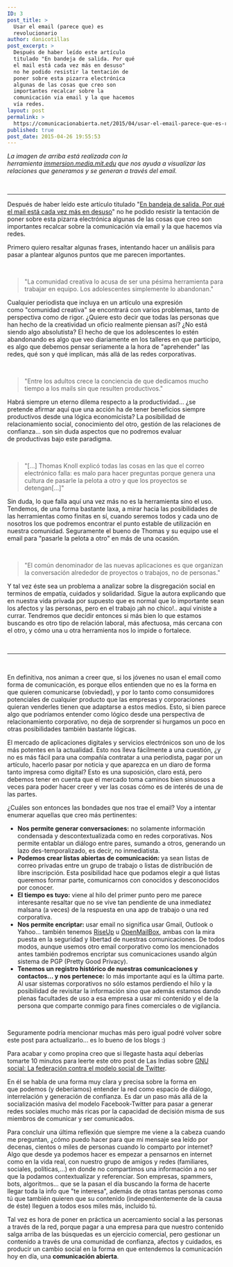 ```yaml
---
ID: 3
post_title: >
  Usar el email (parece que) es
  revolucionario
author: danicotillas
post_excerpt: >
  Después de haber leído este artículo
  titulado "En bandeja de salida. Por qué
  el mail está cada vez más en desuso"
  no he podido resistir la tentación de
  poner sobre esta pizarra electrónica
  algunas de las cosas que creo son
  importantes recalcar sobre la
  comunicación via email y la que hacemos
  vía redes.
layout: post
permalink: >
  https://comunicacionabierta.net/2015/04/usar-el-email-parece-que-es-revolucionario/
published: true
post_date: 2015-04-26 19:55:53
---
```

<em>La imagen de arriba está realizada con la herramienta <a href="https://immersion.media.mit.edu/">immersion.media.mit.edu</a> que nos ayuda a visualizar las relaciones que generamos y se generan a través del email.</em>

&nbsp;

<hr />

Después de haber leído este artículo titulado "<a title="En Bandeja de Salida." href="https://www.lanacion.com.ar/1783384-en-bandeja-de-salida-por-que-el-mail-esta-cada-vezmas-en-desuso" target="_blank">En bandeja de salida. Por qué el mail está cada vez más en desuso</a>" no he podido resistir la tentación de poner sobre esta pizarra electrónica algunas de las cosas que creo son importantes recalcar sobre la comunicación via email y la que hacemos vía redes.

Primero quiero resaltar algunas frases, intentando hacer un análisis para pasar a plantear algunos puntos que me parecen importantes.

&nbsp;
<blockquote>"La comunidad creativa lo acusa de ser una pésima herramienta para trabajar en equipo. Los adolescentes simplemente lo abandonan."</blockquote>
Cualquier periodista que incluya en un artículo una expresión como "comunidad creativa" se encontrará con varios problemas, tanto de perspectiva como de rigor. ¿Quiere esto decir que todas las personas que han hecho de la creatividad un oficio realmente piensan así? ¿No está siendo algo absolutista? El hecho de que los adolescentes lo estén abandonando es algo que veo diariamente en los talleres en que participo, es algo que debemos pensar seriamente a la hora de "aprehender" las redes, qué son y qué implican, más allá de las redes corporativas.

&nbsp;
<blockquote>"Entre los adultos crece la conciencia de que dedicamos mucho tiempo a los mails sin que resulten productivos."</blockquote>
Habrá siempre un eterno dilema respecto a la productividad... ¿se pretende afirmar aquí que una acción ha de tener beneficios siempre productivos desde una lógica economicista? La posibilidad de relacionamiento social, conocimiento del otro, gestión de las relaciones de confianza... son sin duda aspectos que no podremos evaluar de productivas bajo este paradigma.

&nbsp;
<blockquote>"[...] Thomas Knoll explicó todas las cosas en las que el correo electrónico falla: es malo para hacer preguntas porque genera una cultura de pasarle la pelota a otro y que los proyectos se detengan[...]"</blockquote>
Sin duda, lo que falla aquí una vez más no es la herramienta sino el uso. Tendemos, de una forma bastante laxa, a mirar hacia las posibilidades de las herramientas como finitas en sí, cuando seremos todos y cada uno de nosotros los que podremos encontrar el punto estable de utilización en nuestra comunidad. Seguramente el bueno de Thomas y su equipo use el email para "pasarle la pelota a otro" en más de una ocasión.

&nbsp;
<blockquote>"El común denominador de las nuevas aplicaciones es que organizan la conversación alrededor de proyectos o trabajos, no de personas."</blockquote>
Y tal vez éste sea un problema a analizar sobre la disgregación social en terminos de empatía, cuidados y solidaridad. Sigue la autora explicando que en nuestra vida privada por supuesto que es normal que lo importante sean los afectos y las personas, pero en el trabajo ¡ah no chico!.. aquí viniste a currar. Tendremos que decidir entonces si más bien lo que estamos buscando es otro tipo de relación laboral, más afectuosa, más cercana con el otro, y cómo una u otra herramienta nos lo impide o fortalece.

&nbsp;

<hr />

&nbsp;

En definitiva, nos animan a creer que, si los jóvenes no usan el email como forma de comunicación, es porque ellos entienden que no es la forma en que quieren comunicarse (obviedad), y por lo tanto como consumidores potenciales de cualquier producto que las empresas y corporaciones quieran venderles tienen que adaptarse a estos medios. Esto, si bien parece algo que podríamos entender como lógico desde una perspectiva de relacionamiento corporativo, no deja de sorprender si hurgamos un poco en otras posibilidades también bastante lógicas.

El mercado de aplicaciones digitales y servicios electrónicos son uno de los más potentes en la actualidad. Esto nos lleva fácilmente a una cuestión, ¿y no es más fácil para una compañía contratar a una periodista, pagar por un artículo, hacerlo pasar por noticia y que aparezca en un diaro de forma tanto impresa como digital? Esto es una suposición, claro está, pero debemos tener en cuenta que el mercado toma caminos bien sinuosos a veces para poder hacer creer y ver las cosas cómo es de interés de una de las partes.

¿Cuáles son entonces las bondades que nos trae el email? Voy a intentar enumerar aquellas que creo más pertinentes:
<ul>
	<li><strong>Nos permite generar conversaciones:</strong> no solamente información condensada y descontextualizada como en redes corporativas. Nos permite entablar un diálogo entre pares, sumando a otros, generando un lazo des-temporalizado, es decir, no inmediatista.</li>
	<li><strong>Podemos crear listas abiertas de comunicación: </strong>ya sean listas de correo privadas entre un grupo de trabajo o listas de distribución de libre inscripción. Esta posibilidad hace que podamos elegir a qué listas queremos formar parte, comunicarnos con conocidos y desconocidos por conocer.</li>
	<li><strong>El tiempo es tuyo:</strong> viene al hilo del primer punto pero me parece interesante resaltar que no se vive tan pendiente de una inmediatez malsana (a veces) de la respuesta en una app de trabajo o una red corporativa.</li>
	<li><strong>Nos permite encriptar: </strong>usar email no significa usar Gmail, Outlook o Yahoo... también tenemos <a href="https://help.riseup.net/">RiseUp</a> u <a href="https://www.openmailbox.org/">OpenMailBox</a>, ambas con la mira puesta en la seguridad y libertad de nuestras comunicaciones. De todos modos, aunque usemos otro email corporativo como los mencionados antes también podremos encriptar sus comunicaciones usando algún sistema de PGP (Pretty Good Privacy).</li>
	<li><strong>Tenemos un registro histórico de nuestras comunicaciones y contactos... y nos pertenece:</strong> lo más importante aquí es la última parte. Al usar sistemas corporativos no sólo estamos perdiendo el hilo y la posibilidad de revisitar la información sino que además estamos dando plenas facultades de uso a esa empresa a usar mi contenido y el de la persona que comparte conmigo para fines comerciales o de vigilancia.</li>
</ul>
&nbsp;

Seguramente podría mencionar muchas más pero igual podré volver sobre este post para actualizarlo... es lo bueno de los blogs :)

Para acabar y como propina creo que si llegaste hasta aquí deberías tomarte 10 minutos para leerte este otro post de Las Indias sobre <a title="GNU social: La federación contra el modelo social de Twitter" href="https://lasindias.com/gnu-social-la-federacion-contra-el-modelo-social-de-twitter" rel="bookmark">GNU social: La federación contra el modelo social de Twitter</a>.

En él se habla de una forma muy clara y precisa sobre la forma en que podemos (y deberíamos) entender la red como espacio de diálogo, interrelación y generación de confianza. Es dar un paso más allá de la socialización masiva del modelo Facebook-Twitter para pasar a generar redes sociales mucho más ricas por la capacidad de decisión misma de sus miembros de comunicar y ser comunicados.

Para concluir una última reflexión que siempre me viene a la cabeza cuando me preguntan, ¿cómo puedo hacer para que mi mensaje sea leído por decenas, cientos o miles de personas cuando lo comparto por internet? Algo que desde ya podemos hacer es empezar a pensarnos en internet como en la vida real, con nuestro grupo de amigos y redes (familiares, sociales, políticas,...) en donde no compartimos una información a no ser que la podamos contextualizar y referenciar. Son empresas, spammers, bots, algoritmos... que se la pasan el día buscando la forma de hacerte llegar toda la info que "te interesa", además de otras tantas personas como tú que también quieren que su contenido (independientemente de la causa de éste) lleguen a todos esos miles más, incluido tú.

Tal vez es hora de poner en práctica un acercamiento social a las personas a través de la red, porque pagar a una empresa para que nuestro contenido salga arriba de las búsquedas es un ejercicio comercial, pero gestionar un contenido a través de una comunidad de confianza, afectos y cuidados, es producir un cambio social en la forma en que entendemos la comunicación hoy en día, una <strong>comunicación abierta</strong>.